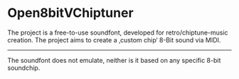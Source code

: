 # Open8bitVChiptuner
The project is a free-to-use soundfont, developed for retro/chiptune-music creation.
The project aims to create a ‚custom chip‘ 8-Bit sound via MIDI.
____________________________________________________________________________________
The soundfont does not emulate, neither is it based on any specific 8-bit soundchip.
